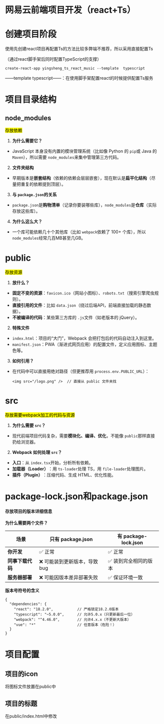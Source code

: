 # 网易云前端项目开发（react+Ts）

# 创建项目阶段

使用先创建react项目再配置Ts的方法比较多弊端不推荐，所以采用直接配置Ts

（通过react脚手架后同时配置TypeScript的支撑）

```
create-react-app yingsheng_ts_react_music --template  typescript
```

——template typescript——：在使用脚手架配置react的时候提供配置Ts服务

# 项目目录结构

## node_modules

<mark>存放依赖</mark>

1. **为什么需要它？​**​

- JavaScript 本身没有内置的模块管理系统（比如像 Python 的 `pip`或 Java 的 `Maven`），所以需要 `node_modules`来集中管理第三方代码。

2. ​**文件夹结构**​

- 早期版本是**嵌套结构**​（依赖的依赖会层层嵌套），现在默认是**扁平化结构**​（尽量把重复的依赖提到顶层）。

3. ​**与 `package.json`的关系**​

- `package.json`是**购物清单**​（记录你要装哪些库），`node_modules`是**仓库**​（实际存放这些库）。

4. ​**为什么这么大？​**​

- 一个库可能依赖几十个其他库（比如 `webpack`依赖了 100+ 个库），所以 `node_modules`经常几百MB甚至几GB。

# public

<mark>存放资源</mark>

1. **放什么？​**​

- ​**固定不变的资源**​：`favicon.ico`（网站小图标）、`robots.txt`（搜索引擎爬虫规则）。
- ​**直接引用的文件**​：比如 `data.json`（绕过后端API，前端直接加载的静态数据）。
- ​**不被编译的代码**​：某些第三方库的 `.js`文件（如老版本的 jQuery）。

2. ​**特殊文件**​

- `index.html`：项目的“大门”，Webpack 会把打包后的代码自动注入到这里。
- `manifest.json`：PWA（渐进式网页应用）的配置文件，定义应用图标、主题色等。

3. ​**如何引用？​**​

- 在代码中可以直接用绝对路径（但更推荐用 `process.env.PUBLIC_URL`）：

  ```
  <img src="/logo.png" />  // 直接从 public 文件夹找
  ```

# src

<mark>存放需要webpack加工的代码与资源</mark>

1. **为什么需要 `src`？​**​

- 现代前端项目代码复杂，需要**模块化、编译、优化**，不能像 `public`那样直接扔给浏览器。

2. ​**Webpack 如何处理 `src`？​**​

- ​**入口**​：从 `index.tsx`开始，分析所有依赖。
- ​**加载器（Loader）​**​：用 `ts-loader`处理 TS，用 `file-loader`处理图片。
- ​**插件（Plugin）​**​：压缩代码、生成 HTML、优化性能。

# package-lock.json和package.json

#### 存放项目的版本详细信息

**为什么需要两个文件？​**​

| 场景               | 只有 package.json            | 有 package-lock.json  |
| ------------------ | ---------------------------- | --------------------- |
| ​**你开发**​       | ✅ 正常                      | ✅ 正常               |
| ​**同事下载代码**​ | ❌ 可能装到更新版本，导致bug | ✅ 装到完全相同的版本 |
| ​**服务器部署**​   | ❌ 可能因版本差异部署失败    | ✅ 保证环境一致       |

​**版本号符号的含义**​

```
{
  "dependencies": {
    "react": "18.2.0",           // 严格锁定18.2.0版本
    "typescript": "~5.0.0",      // 允许5.0.x（只更新最后一位）
    "webpack": "^4.46.0",        // 允许4.x.x（不更新大版本）
    "vue": "*"                   // 任意版本（危险！）
  }
}
```

# 项目配置

## 项目的icon

将图标文件放置在public中

## 项目的标题

在public/index.html中修改 <title>值

## 项目的别名（通常@）

方便后续对深层目录的调用

### 方法一：使用eject暴露

### 方法二（推荐）：craco（creat-react-app config）

在终端上输入：npm install @craco/craco@alpha -D（支持react版本到5.多）

后续操作：

1、创建craco.config.js，并且进行配置

```javascript
const path = require('path')

const resolve = (dir) => path.resolve(__dirname, dir)

module.exports = {
  webpack: {
    alias: {
      '@': resolve('src')
    }
  }
}
```

2、在`tsconfig.json`配置：

```json
"baseUrl": ".",
    "paths": {
      "@/*": ["src/*"]
    }
```

3 、在package.json的"scripts"配置成

```json
"scripts": {
    "start": "carco start",
    "build": "carco build",
    "test": "carco test",
    "eject": "react-scripts eject"
  },
```

# 配置代码规范

## .editorconfig（用于统一代码风格的配置文件，它可以确保不同的开发者和编辑器在同一个项目中保持一致的代码格式）

在根目录创建 .editorconfig文件（会有对应图标）

```
# http://editorconfig.org

root = true

[*] # 表示所有⽂件适⽤
charset = utf-8  # 设置⽂件字符集为 utf-8
indent_style = space # 缩进⻛格（tab | space）
indent_size = 2 # 缩进⼤⼩
end_of_line = lf # 控制换⾏类型(lf | cr | crlf)
 trim_trailing_whitespace = true # 去除⾏尾的任意空⽩字符
insert_final_newline = true # 始终在⽂件末尾插⼊⼀个新⾏

[*.md] # 表示仅 md ⽂件适⽤以下规则
max_line_length = off
trim_trailing_whitespace = false
```

#

# 集成prettier对代码格式化

1、安装prettier

```
npm install prettier -D
```

2、在根目录创建.prettierrc文件（配置好后对想要格式化的文件点击保存便可以格式化）

进行规范配置：

```
{
  "useTabs": false,
  "tabWidth": 2,
  "printWidth": 80,
  "singleQuote": true,
  "trailingComma": "none",
  "semi": false
}
```

含义：

useTabs：使⽤tab缩进还是空格缩进，选择false；
tabWidth：tab是空格的情况下，是⼏个空格，选择2个；
printWidth：当⾏字符的⻓度，推荐80，也有⼈喜欢100或者120；
singleQuote：使⽤单引号还是双引号，选择true，使⽤单引号；
trailingComma：在多⾏输⼊的尾逗号是否添加，
none ，⽐如对象类型的最后⼀个属性后
⾯是否加⼀个，；
semi：语句末尾是否要加分号，默认值true，选择false表示不加

3、在package .json的”scripts“中写入命令（方便格式化全部文件）

```
prettier": "prettier --write ."
```

4、创建格式化的忽略文件（避免对node \_\_modules众多文件进行格式化浪费资源）

```
/build/*
.local
.output.js
/node_modules/**

**/*.svg
**/*.sh

/public/*
```

5、执行（可以格式化除了忽略文件指定之外的全部文件了）：

```
npm run prettier
```

## 配置ESLint检测

- ​**统一代码风格**​：确保团队成员的代码风格一致（如缩进、引号、分号等）。
- ​**避免低级错误**​：检测未使用的变量、未定义的变量、拼写错误等。
- ​**React 特定规则**​：检查 `React`特有的问题，比如：
  - 缺少 `key`属性（`react/jsx-key`）
  - 不安全的 `props`传递（`react/no-unsafe`）
  - 错误的 `Hooks`使用（`react-hooks/rules-of-hooks`）

1、安装插件：（vue在创建项⽬时，如果选择prettier，那么这两个插件会⾃动安装）

```
npm install eslint -D
```

2、使用eslint中的自带的工具进行初始化

```
npx eslint --init
```

2、或者自己手动配置（我使用的就是这种，因为最新的eslint自带创建工具生成的为mjs文件。为了跟随教程进度。所以在根目录新建.eslintrc.js，输入以下指令）

```javascript
module.exports = {
  env: {
    browser: true,
    es2021: true
  },
  extends: [
    'eslint:recommended',
    'plugin:react/recommended',
    'plugin:@typescript-eslint/recommended'，
    'plugin:prettier/recommended'
  ],
  parser: '@typescript-eslint/parser',
  parserOptions: {
    ecmaVersion: 'latest',
    sourceType: 'module'
  },
  plugins: ['react', '@typescript-eslint'],
  rules: {
    // 你的规则配置
  },
  overrides: [
    // 覆盖规则配置
  ]
}
```

3、添加规则在eslintrc.js中的rules中（解决craco.config.js的报错）

```
rules: {
    '@typescript-eslint/no-var-requires': 'off' // 你的规则配置
  },
```

4、将eslint与pretter进行一个绑定，解决他们的冲突问题，每次格式与pretter不一致都报错

安装插件：（vue在创建项⽬时，如果选择prettier，那么这两个插件会⾃动安装）

```
npm install eslint-plugin-prettier eslint-config-prettier -D
```

在.eslintrc.js中的extends中添加

```
'pluin:prettier/recommended'
```

# 目录结构的划分

## **src/ - 源代码根目录**​

### ​**1. assets/ - 静态资源文件夹**​

```
assets/
├── css/     # 样式文件
├── data/    # 静态数据文件
└── img/     # 图片资源
```

​**存放内容**​：

- ​**css/​**: 全局样式、主题变量、重置样式表
- ​**data/​**: 模拟数据、配置JSON、常量定义
- ​**img/​**: 图标、背景图、Logo等图像资源

### ​**2. base-ui/ - 基础UI组件库**​

​**业务作用**​：

- 存放最基础的、可复用的UI组件
- 如：Button、Input、Modal、Loading等原子组件
- 这些组件不应该包含业务逻辑

### ​**3. components/ - 业务通用组件**​

​**业务作用**​：

- 由基础UI组件组合而成的业务组件
- 如：UserCard、ProductList、SearchBar等
- 包含一定的业务逻辑但可在多个页面复用

### ​**4. hooks/ - 自定义React Hooks**​

​**业务作用**​：

- 封装可复用的逻辑代码
- 如：useAuth（认证）、useApi（接口调用）、useLocalStorage等
- 遵循"关注点分离"原则

### ​**5. router/ - 路由配置**​

​**业务作用**​：

- 定义页面路由和导航逻辑
- 配置路由守卫、懒加载、权限控制
- 管理整个应用的路由结构

### ​**6. service/ - 业务服务层**​

​**业务作用**​：

- 封装所有API接口调用
- 处理数据格式转换、错误处理
- 如：userService、productService、orderService等

### ​**7. store/ - 状态管理**​

​**业务作用**​：

- 使用Redux/Zustand等状态管理库
- 存放全局状态和业务逻辑
- 如：用户信息、主题设置、购物车状态等

### ​**8. utils/ - 工具函数库**​

​**业务作用**​：

- 存放纯函数工具类
- 如：日期格式化、数据验证、加密解密等
- 不依赖React，可在任何地方使用

### ​**9. views/ - 页面视图层**​

​**业务作用**​：

- 存放完整的页面组件
- 如：HomePage、UserProfile、ProductDetail等
- 组合多个components，形成完整页面

# 重置css标准化不同浏览器的默认样式

## 终端输入

```
npm install normalize.css
```

## 在index.tsx中引入

```
import 'normalize.css'
```

# 项目自定义，处理**业务层面**的样式统一

## 在assets/css/中创建reset.less

配置：

```less
body,
html,
h1,
h2,
h3,
h4,
h5,
h6,
ul,
ol,
li,
dl,
dt,
dd,
header,
menu,
section,
p,
input,
td,
th,
ins {
  padding: 0;
  margin: 0;
}

a {
  text-decoration: none;
  color: #333;
}

img {
  vertical-align: top;
}

ul,
li {
  list-style: none;
}

button {
  outline: none;
}
```

## 但是不会生效，还需要安装carco声明插件

```
npm install craco-less@2.1.0-alpha.0
```

## 回到之前便有的craco.confit.js中进行配置

```
const path = require('path')
const CracolessPlugin = require('craco-less')//新增

const resolve = (dir) => path.resolve(__dirname, dir)

module.exports = {
  plugins: [{ plugin: CracolessPlugin }],//新增
  webpack: {
    alias: {
      '@': resolve('src')
    }
  }
}

```

```
reset.less → common.less → index.less → 项目组件
    ↓           ↓              ↓
  基础样式    通用工具       统一出口    业务使用
```

## 在assets/css/中创建index.less

```less
@import './common.less';
@import './reset.less';
```

## 在assets/css/中创建common.less

```less
body {
  font-size: 14px;
}
```

| 文件          | 职责               | 修改频率               |
| ------------- | ------------------ | ---------------------- |
| `reset.less`  | ​**浏览器兼容**​   | 很低（项目初期设定）   |
| `common.less` | ​**项目通用样式**​ | 中等（随项目发展调整） |
| `index.less`  | ​**文件组织**​     | 频繁（添加新组件时）   |

```
CSS/
├── common.less     # 项目通用样式（真正的项目设置）
├── index.less      # 样式入口文件（项目配置）
└── reset.less      # 浏览器重置层（基础标准化）
```
